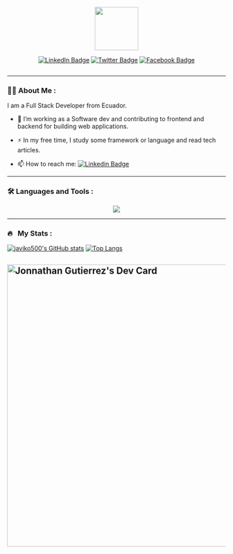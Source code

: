 ﻿<p align="center"><img src="https://media1.giphy.com/media/v1.Y2lkPTc5MGI3NjExN3ljZXpyZmZ4YzZmc2J6Z3Nidjd3eWo0djNscXVnMDUzNWppd3U1cCZlcD12MV9pbnRlcm5hbF9naWZfYnlfaWQmY3Q9Zw/l7zabeVIt16efVp6wg/giphy.gif" width="100"/></p>
<p align="center">
<a href="https://www.linkedin.com/in/javier-gutierrez-70ba43142/"><img src="https://img.shields.io/badge/LinkedIn-blue?style=for-the-badge&logo=linkedin&logoColor=white" alt="LinkedIn Badge"></a>
<a href="https://twitter.com/javiko500"><img src="https://img.shields.io/twitter/url?url=https%3A%2F%2Ftwitter.com%2Fjaviko500&style=for-the-badge&logo=x&logoColor=white&label=Twitter&labelColor=%23143055&color=%23143055" alt="Twitter Badge"></a>
<a href="https://www.facebook.com/javier.gutierres.712"><img src="https://img.shields.io/badge/Facebook-blue?style=for-the-badge&logo=Facebook&logoColor=white" alt="Facebook Badge"></a>
</p>
<div align="center">
<img src="https://komarev.com/ghpvc/?username=JaviKo500&style=flat-square&color=blue" alt=""/>
</div>

---

### :man_technologist: About Me :

I am a Full Stack Developer from Ecuador.

- 🔭 I’m working as a Software dev and contributing to frontend and backend for building web applications.

- ⚡ In my free time, I study some framework or language and read tech articles.

- 📫 How to reach me: [![Linkedin Badge](https://img.shields.io/badge/-linkedin-blue?style=flat&logo=Linkedin&logoColor=white)](https://www.linkedin.com/in/javier-gutierrez-70ba43142/)

---

### :hammer_and_wrench: Languages and Tools :

<p align="center">
  <a href="https://skillicons.dev">
    <img src="https://skillicons.dev/icons?i=java,spring,nodejs,express,nestjs,prisma,angular,vue,html,js,css,ts,dart,flutter,firebase,mongodb,mysql,postgres,gitlab,github,git,docker,netlify,postman,vscode,npm,yarn,notion" />
  </a>
</p>

---

### 🔥 &nbsp; My Stats :

[![javiko500's GitHub stats](https://github-readme-stats.vercel.app/api?username=javiko500&show_icons=true&theme=dark)](https://github.com/javiko500/flutter_cinemapedia) [![Top Langs](https://github-readme-stats.vercel.app/api/top-langs/?username=javiko500&layout=compact&theme=vision-friendly-dark)](https://github.com/javiko500/flutter_cinemapedia)

<a href="https://app.daily.dev/javiko"><img src="https://api.daily.dev/devcards/v2/HGo851KDJ.png?type=wide&r=ng8" width="652" alt="Jonnathan Gutierrez's Dev Card"/></a>
---
